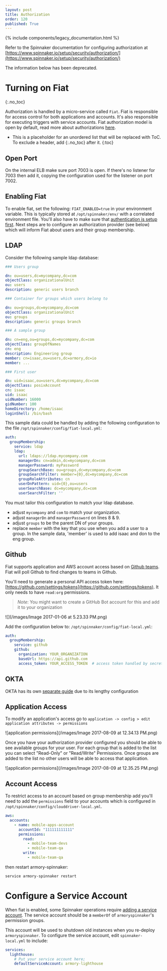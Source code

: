 ```yaml
---
layout: post
title: Authorization
order: 120
published: True
---
```


{% include components/legacy_documentation.html %}

Refer to the Spinnaker documentation for configuring authorization at
[https://www.spinnaker.io/setup/security/authorization/](https://www.spinnaker.io/setup/security/authorization/)

<div class="deprecation-warning">
  The information below has been deprecated.
</div>

# Turning on Fiat
{:.no_toc}

Authorization is handled by a micro-service called `Fiat`.  Fiat is responsible for access control for both applications and accounts.  It's also responsible for executing triggers with service accounts. Fiat authorization model is open by default, read more about authorizations [here](https://www.spinnaker.io/setup/security/authorization).
* This is a placeholder for an unordered list that will be replaced with ToC. To exclude a header, add {:.no_toc} after it.
{:toc}



## Open Port

On the internal ELB make sure port 7003 is open. If there's no listener for 7003 then add it, copying the configuration used for the listener on port 7002.

## Enabling Fiat

To enable fiat, set the following: `FIAT_ENABLED=true` in your environment variable.  This is
typically stored at `/opt/spinnaker/env/` with a correlated environment file.  You'll also have to make sure that [authentication
is setup first](http://docs.armory.io/install-guide/auth/).  Next steps are to configure an authorization provider (see below) which will inform Fiat
about users and their group membership.

## LDAP

Consider the following sample ldap database:

```yml
### Users group

dn: ou=users,dc=mycompany,dc=com
objectClass: organizationalUnit
ou: users
description: generic users branch

### Container for groups which users belong to

dn: ou=groups,dc=mycompany,dc=com
objectClass: organizationalUnit
ou: groups
description: generic groups branch

### A sample group

dn: cn=eng,ou=groups,dc=mycompany,dc=com
objectClass: groupOfNames
cn: eng
description: Engineering group
member: cn=isaac,ou=users,dc=armory,dc=io
member: ...

### First user

dn: uid=isaac,ou=users,dc=mycompany,dc=com
objectClass: posixAccount
cn: isaac
uid: isaac
uidNumber: 16000
gidNumber: 100
homeDirectory: /home/isaac
loginShell: /bin/bash
```

This sample data could be handled by adding the following configuration to the
file `/opt/spinnaker/config/fiat-local.yml`:

```yml
auth:
  groupMembership:
    service: ldap
    ldap:
      url: ldaps://ldap.mycompany.com
      managerDn: cn=admin,dc=mycompany,dc=com
      managerPassword: myPassword
      groupSearchBase: ou=groups,dc=mycompany,dc=com
      groupSearchFilter: member={0},dc=mycompany,dc=com
      groupRoleAttributes: cn
      userDnPattern: uid={0},ou=users
      userSearchBase: dc=mycompany,dc=com
      userSearchFilter: ''
```

You must tailor this configuration to match your ldap database.
* adjust `mycompany` and `com` to match your organization.
* adjust `managerDn` and `managerPassword` on lines 8 & 9.
* adjust `groups` to be the parent DN of your groups.
* replace `member` with the key that you use when you add a user to a group. In the sample data, 'member' is used to add isaac and don to the eng group.


## Github

Fiat supports application and AWS account access based on [Github teams](https://help.github.com/articles/about-teams/). Fiat will poll Github to find changes to teams in Github.

You'll need to generate a personal API access token here: [https://github.com/settings/tokens](https://github.com/settings/tokens). It only needs to have `read:org` permissions.
> *Note*: You might want to create a GitHub Bot account for this and add it to your organization

![](/images/Image 2017-01-06 at 5.23.33 PM.png)

Add the configuration below to: `/opt/spinnaker/config/fiat-local.yml`:

```yml
auth:
  groupMembership:
    service: github
    github:
      organization: YOUR_ORGANIZATION
      baseUrl: https://api.github.com
      access_token: YOUR_ACCESS_TOKEN  # access token handled by secret store
```

## OKTA

OKTA has its own [separate guide](_spinnaker_install_admin_guides/okta/) due to its lengthy configuration

## Application Access

To modify an application's access go to `application -> config > edit application attributes -> permissions`

![application permissions](/images/Image 2017-08-09 at 12.34.13 PM.png)

Once you have your authorization provider configured you should be able to see available groups for your user.  For each group that is added to the list you can select "Read-Only" or "Read/Write" Permissions.  Once groups are added to the list no other users will be able to access that application.

![application permissions](/images/Image 2017-08-09 at 12.35.25 PM.png)

## Account Access

To restrict access to an account based on group membership add you'll need to add
the `permissions` field to your accounts which is configured in
`/opt/spinnaker/config/clouddriver-local.yml`.

```yml
aws:
  accounts:
    - name: mobile-apps-account
      accountId: "111111111111"
      permissions:
        read:
          - mobile-team-devs
          - mobile-team-qa
        write:
          - mobile-team-qa
```

then restart armory-spinnaker:
```
service armory-spinnaker restart
```

# Configure a Service Account
When fiat is enabled, some Spinnaker operations require [adding a service account](https://www.spinnaker.io/setup/security/authorization/service-accounts/).  The service
account should be a `memberOf` of `armoryspinnaker`'s permission groups.

This account will be used to shutdown old instances when you re-deploy `armoryspinnaker`. To configure the service account, edit `spinnaker-local.yml` to include:
```yml
services:
  lighthouse:
    # Put your service account here;
    defaultServiceAccount: armory-lighthouse
```
